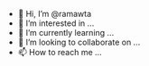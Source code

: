 - 👋 Hi, I’m @ramawta
- 👀 I’m interested in ...
- 🌱 I’m currently learning ...
- 💞️ I’m looking to collaborate on ...
- 📫 How to reach me ...

<!---
ramawta/ramawta is a ✨ special ✨ repository because its `README.md` (this file) appears on your GitHub profile.
You can click the Preview link to take a look at your changes.
--->
